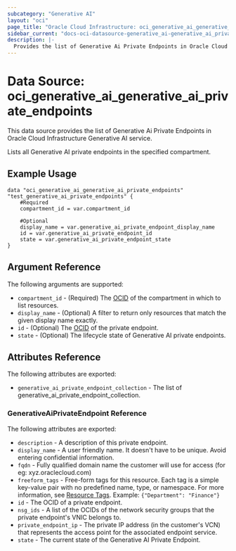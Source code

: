 ```yaml
---
subcategory: "Generative AI"
layout: "oci"
page_title: "Oracle Cloud Infrastructure: oci_generative_ai_generative_ai_private_endpoints"
sidebar_current: "docs-oci-datasource-generative_ai-generative_ai_private_endpoints"
description: |-
  Provides the list of Generative Ai Private Endpoints in Oracle Cloud Infrastructure Generative AI service
---
```


# Data Source: oci_generative_ai_generative_ai_private_endpoints
This data source provides the list of Generative Ai Private Endpoints in Oracle Cloud Infrastructure Generative AI service.

Lists all Generative AI private endpoints in the specified compartment.


## Example Usage

```hcl
data "oci_generative_ai_generative_ai_private_endpoints" "test_generative_ai_private_endpoints" {
	#Required
	compartment_id = var.compartment_id

	#Optional
	display_name = var.generative_ai_private_endpoint_display_name
	id = var.generative_ai_private_endpoint_id
	state = var.generative_ai_private_endpoint_state
}
```

## Argument Reference

The following arguments are supported:

* `compartment_id` - (Required) The [OCID](https://docs.cloud.oracle.com/iaas/Content/General/Concepts/identifiers.htm) of the compartment in which to list resources.
* `display_name` - (Optional) A filter to return only resources that match the given display name exactly.
* `id` - (Optional) The [OCID](https://docs.cloud.oracle.com/iaas/Content/General/Concepts/identifiers.htm) of the private endpoint. 
* `state` - (Optional) The lifecycle state of Generative AI private endpoints. 


## Attributes Reference

The following attributes are exported:

* `generative_ai_private_endpoint_collection` - The list of generative_ai_private_endpoint_collection.

### GenerativeAiPrivateEndpoint Reference

The following attributes are exported:

* `description` - A description of this private endpoint. 
* `display_name` - A user friendly name. It doesn't have to be unique. Avoid entering confidential information. 
* `fqdn` - Fully qualified domain name the customer will use for access (for eg: xyz.oraclecloud.com) 
* `freeform_tags` - Free-form tags for this resource. Each tag is a simple key-value pair with no predefined name, type, or namespace. For more information, see [Resource Tags](https://docs.cloud.oracle.com/iaas/Content/General/Concepts/resourcetags.htm).  Example: `{"Department": "Finance"}` 
* `id` - The OCID of a private endpoint. 
* `nsg_ids` - A list of the OCIDs of the network security groups that the private endpoint's VNIC belongs to. 
* `private_endpoint_ip` - The private IP address (in the customer's VCN) that represents the access point for the associated endpoint service. 
* `state` - The current state of the Generative AI Private Endpoint. 


